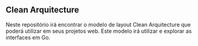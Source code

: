 ## Clean Arquitecture

Neste repositório irá encontrar o modelo de layout Clean Arquitecture que poderá utilizar em seus projetos web.
Este modelo irá utilizar e explorar as interfaces em Go.
